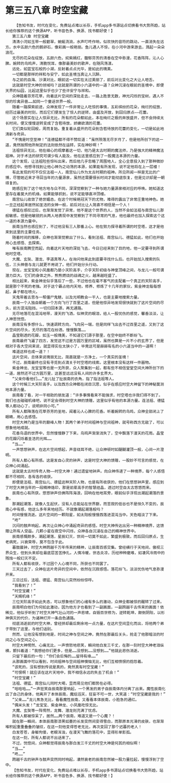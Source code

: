 # 第三五八章 时空宝藏
        【告知书友，时代在变化，免费站点难以长存，手机app多书源站点切换看书大势所趋，站长给你推荐的这个换源APP，听书音色多、换源、找书都好使！】
       第三五八章 时空宝藏
       清清小河如玉带一般碧翠，蜿蜒流淌，水声叮咚作响，似欢快的音符的跳动，一直消失在远方。水中五颜六色的鹅卵石，像彩画一般艳丽。鱼儿遇人不惊，在小河中游来游去，溅起一朵朵浪花。
       无尽的花朵在绽放，五颜六色，姹紫嫣红，馥郁芬芳的清香在空中弥漫，花香阵阵，沁人心脾。婉转的鸟鸣声，清脆悦耳，像那最美妙的歌声，在随风荡漾。
       远处，如蓝宝石般的小湖，反射着点点光华，是如此的瑰美。
       一切都是那样的祥和与安宁，如此圣境当真让人沉醉。
       与之前的血海、沙漠对比，眼前这一切实在太过美丽了，前后对比变化之大让人咂舌。
       这就是时空大神的领域吗？这就是所谓的小六道中的一道？众神沉浸在眼前的圣境中，即便天界的仙园，比起这里似乎也少了些许安宁与祥和。
       众神踏着芬芳花草，向着这片空间的深处走去，一路上胜景无数，神光闪烁的宝树，遇人不惊的珍禽异兽……如同一个童话世界一般。
       随着一路探索前进，众神发现了一件非常让人吃惊的事情，五彩缤纷的花朵，绚烂的绽放，经历过最美的时刻，而后它们便发生了惊人的逆转，由盛及开放，到回归原点——花蕾。
       这个场景实在让人惊异无比，所有的花朵都如此，本在绚烂之极的奔放盛开，但不会持续太长时间，便又慢慢逆转变成了含苞待放，娇嫩欲滴的花蕾。
       它们类似轮回般，周而复始。重复着从盛开的花朵到含苞待放的花蕾的变化，一切是如此地清新与奇异。
       “不愧是时空至神！”连德猛都不得不赞叹道：“虽然殒落无尽岁月了，但是他所创下的这一道，竟然按照他所制定的法则依然在运转，实在神妙啊！”
       法祖惊异无比，他在细心的观摩着这一切，他乃是太古时期的魔法师，乃是强大的精神魔法祖神。对于术法的研究可谓少有人能及，他在这里感应到了一股魔法本源的力量。
       这个发现，让法祖险些惊叫出来，而后他几乎忽略了周围地人，全心全意投入到了那种微妙的感应中。他想寻找到让他心神为之动荡的本源，如果能有所发现，说不定他将在上一层楼！
       有此发现的可不仅仅法祖一人，南宫仙儿作为太古时期的祖神。所见所闻一样是无比的广博，尽管她近来才寻回当年的力量源泉，虽然还需要很长时间才能彻底恢复，但是见识却是一朝得复的。
       她感应到了这个地方地与众不同，深深觉察到了一种与她力量源泉相对应的呼唤。她知道这里存在着莫大的机缘。如果能够抓到，说不定能够直冲顶楼。
       南宫仙儿收敛了绝世媚态，在这个时候艳冠天下的尤物，难得的露出了非常庄重地神色。她一旦正经起来居然如圣洁的女神一般，前后对比让人简直不相信是一个人！
       德猛在感叹过后，也渐渐发觉了异常，他不是这个世界的人，当然不会如法祖与南宫仙儿那般敏感，但是他敏锐的从两人地表现中发觉察到了不同寻常的气息，他也最终也加入探索这个这一道的本源力量中。
       辰南当然也感应到了，不过他没有三人那番上心。他在努力探寻着所谓的时空塔，这才是他来到这里的主要任务。
       随着时间的推移，众神也渐渐觉察出了什么，看到法祖、南宫仙儿、德猛如此，他们也开始用心去感悟、去探索。
       唯有辰南腾空而起，向着这片天地的深处飞去，今日已经来到了目的地，他一定要寻到所谓地时空塔。
       大魔、玄奘、潜龙、李道真等人。在询问他来此到底要寻找什么后。也开始加入搜索的队伍，三头神兽与龙儿就更不用说了。他们开始分头行动。
       现在，龙宝宝和小凤凰都乃是小天阶高手，介乎天阶初级与神皇顶峰之间，与龙儿一般可谓潜力巨大。它们的身体之外，熊熊燃烧的战魂之火，越来越旺盛了。
       相比起来，紫金神龙似乎落后了一些，不过他也在毫不客气的支配着一个真正的天阶高手，就是那个不死的老强。对于这个霸占他内天地，修养、修炼了十几年的家伙，紫金神龙每每想起，鼻子都在喷火。
       天鬼带着古思与一帮僵尸鬼魅，以及光明教会一干人，也是主要地搜索力量。
       辰南一个人独自朝着一个方向飞行了百里之遥，但是他惊异地发现很快就到了这片空间的尽头，前方混沌阻挡，一切归回本源，再无通路。
       无尽地落花在混沌地带，漫天的飞洒，似神灵的眼泪，给人一股忧伤的感觉，馨香淡淡，让人神思恍惚。
       辰南没有多想什么，快速调转方向，飞向另一端，但是同样飞出去不过百里之遥，又到了这片空间的尽头，无尽的落花在纷洒，慢慢飘落……
       晶莹剔透的花瓣，如玉一般瑰美，不知道它们源于那里，在空中始终不断纷飞。
       辰南最终飞遍了四方，发觉这不过是方圆万里的区域，虽然也算是一片不小的玄界了，但是相对于各大空间来说，就显得实在太狭小了，毕竟这可是赫赫有名的小六道当中的一道啊！
       难道这样也成一道？！
       这片空间，总体来说瑰丽无比，简直就是一方净土，一个真实的圣境！
       不过，辰南最终也没有寻觅到点滴关于时空塔的线索。这里根本没有这样一件器物。
       紫金神龙、龙宝宝等也是一无所获，众人聚集到一起，都有些不相信堂堂空间大神所创下的一道，居然还不过方圆万里，这甚至远远没有人间的许多玄界大。
       “父亲你看他们……”龙儿扯了扯辰南的衣角，指了指法祖等人。
       这个时候三大天阶高手。以及西方众神都在闭目沉思，似乎在感应时空大神留下的神秘莫测地本源力量。
       辰南看了看，对一干相助的朋友道：“许多事情看来不能强求，时空塔也许我们得不到了。我们也去碰碰机缘吧，说不定会得到时空大神的馈赠，这里似乎有他的本源力量。连法祖、德猛等人都动心了，说明非同小可。”
       所有人都降落在花草芬芳的圣地，闻着沁人心脾的花香。听着婉转的鸟鸣，众神全部闭上了眼睛，用心去感悟。
       时空大神乃是当年的巅峰人物！其两个弟子时间祖神与空间祖神，就号称西方无敌了，可以想象他地成就。
       花香鸟语的世界中，忽然慢慢静了下来，鸟鸣声渐渐消失了，空中飘落下漫天的花雨。晶莹的花瓣闪烁着圣洁的光辉……
       “当……”
       一声悠悠钟声，在这片空间想起，声音绕耳不绝，让众神顿时如醍醐灌顶一般，心间一片澄明。
       所有人都心有所感。这是发自心灵的钟声，这是时空大神的馈赠，一股妙不可言的感觉，在众神心间涌起。
       这就是太古时传奇人物——时空大神！通过遗留地钟声。向众神传递了一种境界，每个人感悟都不尽相同，各有各的收获。
       即便是法祖、南宫仙儿、德猛这种天阶人物，也是有所收获的，他们在悠悠钟声里，感应到了时空大神当年的一段精神烙印，那是前辈高手的智慧结晶，透过时空自太古悠悠而来。
       辰南也心有所获。悠悠钟声仿佛阵阵海浪，回响在他地耳旁，眼前似乎浮现出潮起潮落的景象。
       那潮起潮落，就像人生起伏，没有人总能站在世界巅，而苦寂的低谷也不是恒久不变的，辰南心中有感，他这么多年来地经历。不就像潮起潮落般吗？
       时间慢慢流逝。这片空间的一颗阳星，如太阳般慢慢西落进混沌当中。天色暗淡了下来。
       “咚”
       沉闷的鼓声响起，再次让众神心中涌起奇异的感悟，时空大神传达出另一种精神境界，这馈赠让所有人受益。几颗小星在夜空中闪烁，众神各自沉浸在自己的精神世界中。
       辰南感慨颇多，潮起潮落，星辰幻灭，世间一切莫不如此，繁盛到极致，而后回归原点，生老病死，兴衰荣辱，莫不包含于此。
       暮鼓晨钟，时空大神跨越千万年传来的精神，让辰南百感交集。曾经横行于天地间，傲视三界众生，但到头来却在最底层苦苦挣扎。人情冷暖，世态炎凉，历经种种磨难，如凄风冷雨中的残烛一般幻灭不定。
       所有人都有收获，不过因个人心境不同，所获也不同罢了。
       三天过去了，众神在这片奇异的空间中，依然在沉寂感悟。落花纷飞，淡淡忧伤地气息弥漫开来。
       三日过后，法祖、德猛、南宫仙儿突然纷纷惊呼。
       “我看到了！”
       “时空宝藏！”
       “天赐机缘！”
       三位天阶高手如此失态，可以想象他们的心绪有多么的激动，众神全都被惊的醒转了过来。
       辰南明白他们为何如此激动，因为他方才也看到了一副画面，一副跨越千古传来的画面！依稀见，他似乎听到了时空大神气壮山河的一声悲啸，自毁百世修为，逆转乾坤，颠倒阴阳，以形神俱灭的代价，为诸神打开一条血色通路。
       彻底消逝前的时空大神，曾经拼却最后剩余地一点力量，在这片空间显化而出，将他两个弟子带到了这里，与他们话别。
       然而，让他没有想到地是，时间之神与空间之神，竟然在那最后关头，抢走了他那暗淡的时间之心与空间之心。
       时空大神愕然、心痛无比，一声愤怒地悲笑，瞬间他白发三千丈，在那一刻时空大神老泪纵横，颤抖着道：“我想给你们更多，但是……没想到……没想到……”他就此悲伤消逝。
       只留下最后的一句：“你们会后悔的……留待有缘……”
       从那画面中可以看到，时间祖神与空间祖神懊恼无比，他们互相愤恨的抱怨着。
       “该死的，没有想到传说是真的，竟然真有时空宝藏！”
       “可恨啊！就应该在这片天地中，我不相信永远的失去了机会！”
       “时空宝藏！”
       法祖、德猛、南宫仙儿同时大喝，显而易见他们都势在必得。
       “哈哈哈……”一声狂笑自辰南那里响起，一个黑发的男子自辰南体内分离了出来。魔性辰南化出了自己的身体，他离开了本体辰南，魔焰滔天，狂妄不可一世，大笑道：“时空宝藏是我的！”
       “父亲……”龙儿焦急无比，看看魔性辰南，又看看本体辰南，小脸急的通红。
       “偶米头发！”龙宝宝、紫金神龙、小凤凰吃惊无比。
       大魔、玄奘等一阵愕然，龙舞、潜龙则充满了忧虑。
       所有人都被惊呆了，居然……两个辰南，难道又是一个心魔？！
       就在那一瞬间，本体辰南那漆黑如墨的长发突然间变得雪白，而那原本光滑的皮肤，也渐渐堆积起重重叠叠的皱纹，在这一刻他变得苍老无比，再次变回了那个迟暮的老人！
       白发苍苍，身躯佝偻，老眼浑浊，在漫天飞舞的落花中，显得形单影孤。
       在这一刻，所有人都说不出话来了。
       不过，恍惚间，众神都觉得辰南与那白发三千丈的时空大神是何其的相似啊！
       “当……”
       “咚……”
       跨越千古的钟声与鼓声突然同时响起，凄然衰老的辰南忽然被一股力量拉起，慢慢浮到了空中。
       【告知书友，时代在变化，免费站点难以长存，手机app多书源站点切换看书大势所趋，站长给你推荐的这个换源APP，听书音色多、换源、找书都好使！】